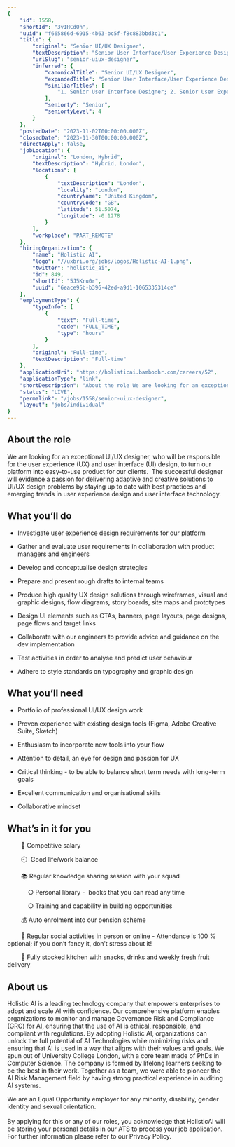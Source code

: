 ```yaml
---
{
	"id": 1558,
	"shortId": "3vIHCdQh",
	"uuid": "f665866d-6915-4b63-bc5f-f8c883bbd3c1",
	"title": {
		"original": "Senior UI/UX Designer",
		"textDescription": "Senior User Interface/User Experience Designer",
		"urlSlug": "senior-uiux-designer",
		"inferred": {
			"canonicalTitle": "Senior UI/UX Designer",
			"expandedTitle": "Senior User Interface/User Experience Designer",
			"similiarTitles": [
				"1. Senior User Interface Designer; 2. Senior User Experience Designer; 3. Senior Visual Designer; 4. Senior Interaction Designer; 5. Senior Web Designer"
			],
			"seniorty": "Senior",
			"seniortyLevel": 4
		}
	},
	"postedDate": "2023-11-02T00:00:00.000Z",
	"closedDate": "2023-11-30T00:00:00.000Z",
	"directApply": false,
	"jobLocation": {
		"original": "London, Hybrid",
		"textDescription": "Hybrid, London",
		"locations": [
			{
				"textDescription": "London",
				"locality": "London",
				"countryName": "United Kingdom",
				"countryCode": "GB",
				"latitude": 51.5074,
				"longitude": -0.1278
			}
		],
		"workplace": "PART_REMOTE"
	},
	"hiringOrganization": {
		"name": "Holistic AI",
		"logo": "//uxbri.org/jobs/logos/Holistic-AI-1.png",
		"twitter": "holistic_ai",
		"id": 849,
		"shortId": "5J5Kru0r",
		"uuid": "6eace95b-b396-42ed-a9d1-1065335314ce"
	},
	"employmentType": {
		"typeInfo": [
			{
				"text": "Full-time",
				"code": "FULL_TIME",
				"type": "hours"
			}
		],
		"original": "Full-time",
		"textDescription": "Full-time"
	},
	"applicationUri": "https://holisticai.bamboohr.com/careers/52",
	"applicationType": "link",
	"shortDescription": "About the role We are looking for an exceptional UI/UX/ designer, who will be responsible for the user experience (UX) and user interface (UI) design, to turn our platform into easy-to-use-- product",
	"status": "LIVE",
	"permalink": "/jobs/1558/senior-uiux-designer",
	"layout": "jobs/individual"
}
---
```

<h2>About the role</h2><p>We are looking for an exceptional UI/UX designer, who will be responsible for the user experience (UX) and user interface (UI) design, to turn our platform into easy-to-use product for our clients.&nbsp; The successful designer will evidence a passion for delivering adaptive and creative solutions to UI/UX design problems by staying up to date with best practices and emerging trends in user experience design and user interface technology.</p><h2>What you’ll do</h2><ul><li><p>Investigate user experience design requirements for our platform</p></li><li><p>Gather and evaluate user requirements in collaboration with product managers and engineers</p></li><li><p>Develop and conceptualise design strategies</p></li><li><p>Prepare and present rough drafts to internal teams</p></li><li><p>Produce high quality UX design solutions through wireframes, visual and graphic designs, flow diagrams, story boards, site maps and prototypes</p></li><li><p>Design UI elements such as CTAs, banners, page layouts, page designs, page flows and target links</p></li><li><p>Collaborate with our engineers to provide advice and guidance on the dev implementation</p></li><li><p>Test activities in order to analyse and predict user behaviour</p></li><li><p>Adhere to style standards on typography and graphic design</p></li></ul><h2>What you’ll need</h2><ul><li><p>Portfolio of professional UI/UX design work</p></li><li><p>Proven experience with existing design tools (Figma, Adobe Creative Suite, Sketch)</p></li><li><p>Enthusiasm to incorporate new tools into your flow</p></li><li><p>Attention to detail, an eye for design and passion for UX</p></li><li><p>Critical thinking - to be able to balance short term needs with long-term goals</p></li><li><p>Excellent communication and organisational skills&nbsp;</p></li><li><p>Collaborative mindset</p></li></ul><h2>What’s in it for you</h2><p>&nbsp;&nbsp;&nbsp;&nbsp;&nbsp;&nbsp;&nbsp;&nbsp;💸&nbsp;Competitive salary</p><p>&nbsp;&nbsp;&nbsp;&nbsp;&nbsp;&nbsp;&nbsp;&nbsp;🕘 &nbsp;Good life/work balance</p><p>&nbsp; &nbsp; &nbsp; &nbsp; 📚 Regular knowledge sharing session with your squad</p><p>&nbsp; &nbsp;&nbsp;&nbsp;&nbsp;&nbsp;&nbsp;&nbsp;&nbsp;&nbsp;&nbsp;○ Personal library - &nbsp;books that you can read any time</p><p>&nbsp; &nbsp;&nbsp;&nbsp;&nbsp;&nbsp;&nbsp;&nbsp;&nbsp;&nbsp;&nbsp;○ Training and capability in building opportunities</p><p>&nbsp; &nbsp; &nbsp; &nbsp; 💰 Auto enrolment into our pension scheme</p><p>&nbsp; &nbsp; &nbsp; &nbsp; 🍻 Regular social activities in person or online - Attendance is 100 % optional; if you don’t fancy it, don’t stress about it!&nbsp;</p><p>&nbsp; &nbsp; &nbsp; &nbsp; 🍱 Fully stocked kitchen with snacks, drinks and weekly fresh fruit delivery</p><h2>About us</h2><p>Holistic AI is a leading technology company that empowers enterprises to adopt and scale AI with confidence. Our comprehensive platform enables organizations to monitor and manage Governance Risk and Compliance (GRC) for AI, ensuring that the use of AI is ethical, responsible, and compliant with regulations. By adopting Holistic AI, organizations can unlock the full potential of AI Technologies while minimizing risks and ensuring that AI is used in a way that aligns with their values and goals. We spun out of University College London, with a core team made of PhDs in Computer Science. The company is formed by lifelong learners seeking to be the best in their work. Together as a team, we were able to pioneer the AI Risk Management field by having strong practical experience in auditing AI systems.</p><p>We are an Equal Opportunity employer for any minority, disability, gender identity and sexual orientation.&nbsp;&nbsp;<br><br>By applying for this or any of our roles, you acknowledge that HolisticAI will be storing your personal details in our ATS to process your job application.&nbsp; For further information please refer to our Privacy Policy.</p><p>&nbsp;</p>
